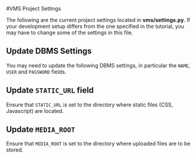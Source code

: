 #VMS Project Settings

The following are the current project settings located in **vms/settings.py**. If your development setup differs from the one specified in the tutorial, you may have to change some of the settings in this file.

## Update DBMS Settings

You may need to update the following DBMS settings, in particular the `NAME`, `USER` and `PASSWORD` fields.

## Update `STATIC_URL` field

Ensure that `STATIC_URL` is set to the directory where static files (CSS, Javascript) are located.

## Update `MEDIA_ROOT`

Ensure that `MEDIA_ROOT` is set to the directory where uploaded files are to be stored.




